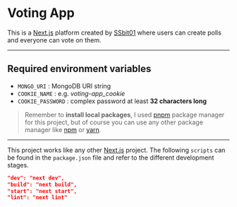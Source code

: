 # Voting App

This is a [Next.js](https://nextjs.org) platform created by [SSbit01](https://github.com/SSbit01) where users can create polls and everyone can vote on them.

---

## Required environment variables

- `MONGO_URI`
: MongoDB URI string
- `COOKIE_NAME`
: e.g. *voting-app_cookie*
- `COOKIE_PASSWORD`
: complex password at least **32 characters long**

> Remember to **install local packages**, I used [pnpm](https://pnpm.io/) package manager for this project, but of course you can use any other package manager like [npm](https://www.npmjs.com/) or [yarn](https://yarnpkg.com/).

---

This project works like any other [Next.js](https://nextjs.org/) project. The following `scripts` can be found in the `package.json` file and refer to the different development stages.

```json
"dev": "next dev",
"build": "next build",
"start": "next start",
"lint": "next lint"
```
